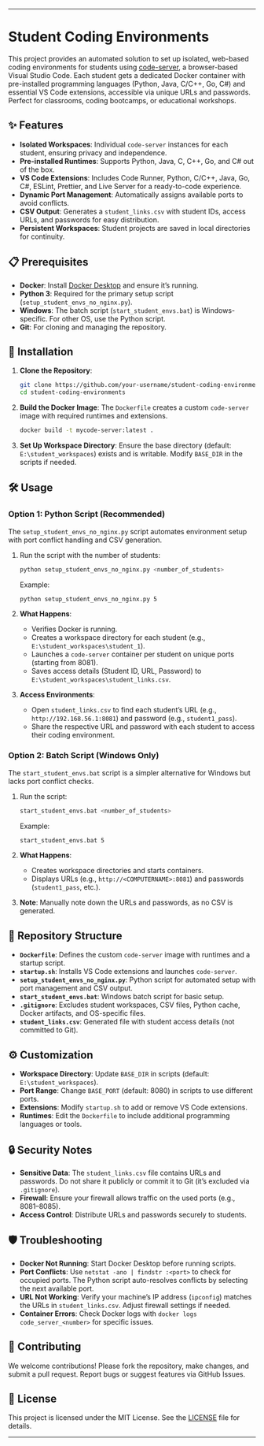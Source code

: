
---

# Student Coding Environments

This project provides an automated solution to set up isolated, web-based coding environments for students using [code-server](https://github.com/coder/code-server), a browser-based Visual Studio Code. Each student gets a dedicated Docker container with pre-installed programming languages (Python, Java, C/C++, Go, C#) and essential VS Code extensions, accessible via unique URLs and passwords. Perfect for classrooms, coding bootcamps, or educational workshops.

## ✨ Features
- **Isolated Workspaces**: Individual `code-server` instances for each student, ensuring privacy and independence.
- **Pre-installed Runtimes**: Supports Python, Java, C, C++, Go, and C# out of the box.
- **VS Code Extensions**: Includes Code Runner, Python, C/C++, Java, Go, C#, ESLint, Prettier, and Live Server for a ready-to-code experience.
- **Dynamic Port Management**: Automatically assigns available ports to avoid conflicts.
- **CSV Output**: Generates a `student_links.csv` with student IDs, access URLs, and passwords for easy distribution.
- **Persistent Workspaces**: Student projects are saved in local directories for continuity.

## 📋 Prerequisites
- **Docker**: Install [Docker Desktop](https://www.docker.com/products/docker-desktop/) and ensure it’s running.
- **Python 3**: Required for the primary setup script (`setup_student_envs_no_nginx.py`).
- **Windows**: The batch script (`start_student_envs.bat`) is Windows-specific. For other OS, use the Python script.
- **Git**: For cloning and managing the repository.

## 🚀 Installation
1. **Clone the Repository**:
   ```bash
   git clone https://github.com/your-username/student-coding-environments.git](https://github.com/Divyansh-cmyk/-Web-Based-VS-Code-for-Students.git
   cd student-coding-environments
   ```

2. **Build the Docker Image**:
   The `Dockerfile` creates a custom `code-server` image with required runtimes and extensions.
   ```bash
   docker build -t mycode-server:latest .
   ```

3. **Set Up Workspace Directory**:
   Ensure the base directory (default: `E:\student_workspaces`) exists and is writable. Modify `BASE_DIR` in the scripts if needed.

## 🛠️ Usage
### Option 1: Python Script (Recommended)
The `setup_student_envs_no_nginx.py` script automates environment setup with port conflict handling and CSV generation.

1. Run the script with the number of students:
   ```bash
   python setup_student_envs_no_nginx.py <number_of_students>
   ```
   Example:
   ```bash
   python setup_student_envs_no_nginx.py 5
   ```

2. **What Happens**:
   - Verifies Docker is running.
   - Creates a workspace directory for each student (e.g., `E:\student_workspaces\student_1`).
   - Launches a `code-server` container per student on unique ports (starting from 8081).
   - Saves access details (Student ID, URL, Password) to `E:\student_workspaces\student_links.csv`.

3. **Access Environments**:
   - Open `student_links.csv` to find each student’s URL (e.g., `http://192.168.56.1:8081`) and password (e.g., `student1_pass`).
   - Share the respective URL and password with each student to access their coding environment.

### Option 2: Batch Script (Windows Only)
The `start_student_envs.bat` script is a simpler alternative for Windows but lacks port conflict checks.

1. Run the script:
   ```bash
   start_student_envs.bat <number_of_students>
   ```
   Example:
   ```bash
   start_student_envs.bat 5
   ```

2. **What Happens**:
   - Creates workspace directories and starts containers.
   - Displays URLs (e.g., `http://<COMPUTERNAME>:8081`) and passwords (`student1_pass`, etc.).

3. **Note**: Manually note down the URLs and passwords, as no CSV is generated.

## 📂 Repository Structure
- **`Dockerfile`**: Defines the custom `code-server` image with runtimes and a startup script.
- **`startup.sh`**: Installs VS Code extensions and launches `code-server`.
- **`setup_student_envs_no_nginx.py`**: Python script for automated setup with port management and CSV output.
- **`start_student_envs.bat`**: Windows batch script for basic setup.
- **`.gitignore`**: Excludes student workspaces, CSV files, Python cache, Docker artifacts, and OS-specific files.
- **`student_links.csv`**: Generated file with student access details (not committed to Git).

## ⚙️ Customization
- **Workspace Directory**: Update `BASE_DIR` in scripts (default: `E:\student_workspaces`).
- **Port Range**: Change `BASE_PORT` (default: 8080) in scripts to use different ports.
- **Extensions**: Modify `startup.sh` to add or remove VS Code extensions.
- **Runtimes**: Edit the `Dockerfile` to include additional programming languages or tools.

## 🔒 Security Notes
- **Sensitive Data**: The `student_links.csv` file contains URLs and passwords. Do not share it publicly or commit it to Git (it’s excluded via `.gitignore`).
- **Firewall**: Ensure your firewall allows traffic on the used ports (e.g., 8081–8085).
- **Access Control**: Distribute URLs and passwords securely to students.

## 🛡️ Troubleshooting
- **Docker Not Running**: Start Docker Desktop before running scripts.
- **Port Conflicts**: Use `netstat -ano | findstr :<port>` to check for occupied ports. The Python script auto-resolves conflicts by selecting the next available port.
- **URL Not Working**: Verify your machine’s IP address (`ipconfig`) matches the URLs in `student_links.csv`. Adjust firewall settings if needed.
- **Container Errors**: Check Docker logs with `docker logs code_server_<number>` for specific issues.

## 🤝 Contributing
We welcome contributions! Please fork the repository, make changes, and submit a pull request. Report bugs or suggest features via GitHub Issues.

## 📜 License
This project is licensed under the MIT License. See the [LICENSE](LICENSE) file for details.

---


